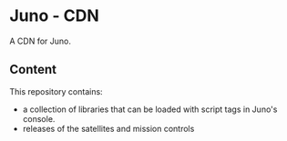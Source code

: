 # Juno - CDN

A CDN for Juno.

## Content

This repository contains:

- a collection of libraries that can be loaded with script tags in Juno's console.
- releases of the satellites and mission controls
